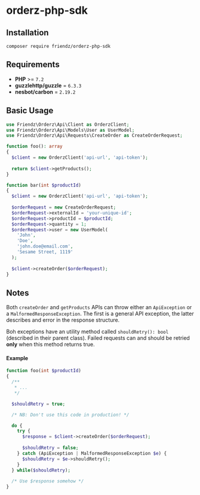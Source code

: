 # orderz-php-sdk

## Installation
`
  composer require friendz/orderz-php-sdk
`

## Requirements

- **PHP** >= `7.2`
- **guzzlehttp/guzzle** = `6.3.3`
- **nesbot/carbon** = `2.19.2`

## Basic Usage

```php
use Friendz\Orderz\Api\Client as OrderzClient;
use Friendz\Orderz\Api\Models\User as UserModel;
use Friendz\Orderz\Api\Requests\CreateOrder as CreateOrderRequest;

function foo(): array
{
  $client = new OrderzClient('api-url', 'api-token');
  
  return $client->getProducts();
}

function bar(int $productId)
{
  $client = new OrderzClient('api-url', 'api-token');
  
  $orderRequest = new CreateOrderRequest;
  $orderRequest->externalId = 'your-unique-id';
  $orderRequest->productId = $productId;
  $orderRequest->quantity = 1;
  $orderRequest->user = new UserModel(
    'John',
    'Doe',
    'john.doe@email.com',
    'Sesame Street, 1119'
  );
  
  $client->createOrder($orderRequest);
}
```

## Notes

Both `createOrder` and `getProducts` APIs can throw either an `ApiException` or a `MalformedResponseException`.
The first is a general API exception, the latter describes and error in the response structure.

Boh exceptions have an utility method called `shouldRetry(): bool` (described in their parent class).
Failed requests can and should be retried **only** when this method returns true.

#### Example

```php
function foo(int $productId)
{
  /**
   * ...
   */

  $shouldRetry = true;

  /* NB: Don't use this code in production! */

  do {
    try {
      $response = $client->createOrder($orderRequest);
      
      $shouldRetry = false;
    } catch (ApiException | MalformedResponseException $e) {
      $shouldRetry = $e->shouldRetry();
    }
  } while($shouldRetry);
  
  /* Use $response somehow */
}
```
